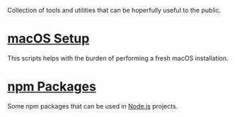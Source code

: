 Collection of tools and utilities that can be hoperfully useful to the public.

# [macOS Setup](https://diogoeichert.github.io/utils/setup-macos)
This scripts helps with the burden of performing a fresh macOS installation.

# [npm Packages](https://www.npmjs.com/~diogoeichert)
Some npm packages that can be used in [Node.js](https://nodejs.org) projects.
